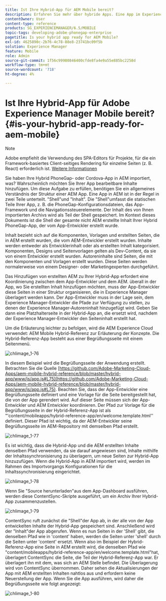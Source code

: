 ```yaml
---
title: Ist Ihre Hybrid-App für AEM Mobile bereit?
description: Erfahren Sie mehr über hybride Apps. Eine App im Experience Manager ist in der Regel in zwei Teile unterteilt. "Shell"und "Inhalt"sowie diese Seite bieten weitere Einblicke zu diesen Themen.
contentOwner: User
content-type: reference
products: SG_EXPERIENCEMANAGER/6.5/MOBILE
topic-tags: developing-adobe-phonegap-enterprise
pagetitle: Is your hybrid app ready for AEM Mobile?
exl-id: 4625890c-2b76-4c78-88e8-23741bc09f5b
solution: Experience Manager
feature: Mobile
role: Admin
source-git-commit: 1f56c99980846400cfde8fa4e9a55e885bc2258d
workflow-type: tm+mt
source-wordcount: '718'
ht-degree: 4%

---
```


# Ist Ihre Hybrid-App für Adobe Experience Manager Mobile bereit?{#is-your-hybrid-app-ready-for-aem-mobile}

>[!NOTE]
>
>Adobe empfiehlt die Verwendung des SPA-Editors für Projekte, für die ein Framework-basiertes Client-seitiges Rendering für einzelne Seiten (z. B. React) erforderlich ist. [Weitere Informationen](/help/sites-developing/spa-overview.md)

Sie haben Ihre Hybrid PhoneGap- oder Cordova-App in AEM importiert, was? Wahrscheinlich möchten Sie Ihrer App bearbeitbare Inhalte hinzufügen. Um diese Aufgabe zu erfüllen, benötigen Sie ein allgemeines Verständnis der Struktur einer AEM App. Eine App in AEM ist in der Regel in zwei Teile unterteilt. &quot;Shell&quot;und &quot;Inhalt&quot;. Die &quot;Shell&quot;umfasst die statischen Teile Ihrer App, z. B. die PhoneGap-Konfigurationsdateien, das App-Framework und die Navigationssteuerelemente. Der Inhalt des von Ihnen importierten Archivs wird als Teil der Shell gespeichert. Im Kontext dieses Dokuments ist die Shell der gesamte nicht AEM erstellte Inhalt Ihrer Hybrid PhoneGap-App, der vom App-Entwickler erstellt wurde.

Inhalt bezieht sich auf die Komponenten, Vorlagen und erstellten Seiten, die in AEM erstellt wurden, die vom AEM-Entwickler erstellt wurden. Inhalte werden entweder als Entwicklerinhalt oder als erstellten Inhalt kategorisiert. Komponenten, Designs und Seitenvorlagen gelten als Dev-Content, da sie von einem Entwickler erstellt wurden. Autoreninhalte sind Seiten, die mit den Komponenten und Vorlagen erstellt wurden. Diese Seiten werden normalerweise von einem Designer- oder Marketingexperten durchgeführt.

Das Hinzufügen von erstellten AEM zu Ihrer Hybrid-App erfordert eine Koordinierung zwischen dem App-Entwickler und dem AEM. überall in der App, wo Sie erstellten Inhalt hinzufügen möchten, muss der App-Entwickler diese Seiten in einer Struktur organisieren, die in Experience Manager überlagert werden kann. Der App-Entwickler muss in der Lage sein, dem Experience Manager-Entwickler die Pfade zur Verfügung zu stellen, zu denen der Experience Manager-Autoreninhalt hinzugefügt wird. Geben Sie dann eine Platzhalterseite in der Hybrid-App an, die ersetzt wird, nachdem der Experience Manager-Entwickler den Seiteninhalt erstellt hat.

Um die Erläuterung leichter zu befolgen, wird die AEM Experience Cloud verwendet: AEM Mobile Hybrid-Referenz zur Erläuterung der Konzepte. Die Hybrid-Referenz-App besteht aus einer Begrüßungsseite mit einem Seitenmenü.

![chlimage_1-76](assets/chlimage_1-76.png)

In diesem Beispiel wird die Begrüßungsseite der Anwendung erstellt. Betrachten Sie die Quelle [https://github.com/Adobe-Marketing-Cloud-Apps/aem-mobile-hybrid-reference/blob/master/hybrid-app/www/js/app.js#L75](https://github.com/Adobe-Marketing-Cloud-Apps/aem-mobile-hybrid-reference/blob/master/hybrid-app/www/js/app.js#L75). Beachten Sie, dass der App-Entwickler eine Begrüßungsseite definiert und eine Vorlage für die Seite bereitgestellt hat, die von der App gerendert wird. Auf dieser Seite müssen sich der App-Entwickler und AEM Entwickler koordinieren. Der Pfad zur Vorlage für die Begrüßungsseite in der Hybrid-Referenz-App ist als &quot;&#39;content/mobileapps/hybrid-reference-app/en/welcome.template.html&#39;&#39; definiert. Dieser Pfad ist wichtig, da der AEM-Entwickler seine Begrüßungsseite im AEM-Repository mit demselben Pfad erstellt.

![chlimage_1-77](assets/chlimage_1-77.png)

Es ist wichtig, dass die Hybrid-App und die AEM erstellten Inhalte denselben Pfad verwenden, da sie darauf angewiesen sind, Inhalte mithilfe der Inhaltssynchronisierung zu überlagern, um neue Seiten zur Hybrid-App hinzuzufügen. Wenn die Hybrid-App in AEM importiert wird, werden im Rahmen des Importvorgangs Konfigurationen für die Inhaltssynchronisierung eingerichtet.

![chlimage_1-78](assets/chlimage_1-78.png)

Wenn Sie &quot;Source herunterladen&quot;aus dem App-Dashboard ausführen, werden diese ContentSync-Skripte ausgeführt, um ein Archiv Ihrer Hybrid-App zusammenzustellen.

![chlimage_1-79](assets/chlimage_1-79.png)

ContentSync ruft zunächst die &quot;Shell&quot;der App ab, in der alle von der App entwickelten Inhalte der Hybrid-App gespeichert sind. Anschließend wird der &quot;Inhalt&quot;der App abgerufen. Wenn es nun Seiten in der &#39;Shell&#39; gibt, die denselben Pfad wie in &#39;content&#39; haben, werden die Seiten unter &#39;shell&#39; durch die Seiten unter &#39;content&#39; ersetzt. Wenn also im Beispiel der Hybrid-Referenz-App eine Seite in AEM erstellt wird, die denselben Pfad wie &quot;content/mobileapps/hybrid-reference-app/en/welcome.template.html&quot;hat, überlagert ContentSync die Seite, die Teil der Hybrid-Referenz-App war. Er überlagert ihn mit dem, was sich an AEM Stelle befindet. Die Überlagerung wird von ContentSync übernommen. Daher sehen die Aktualisierungen der App mit AEM erstellten Inhalten nahtlos aus und erfordern keine Neuerstellung der App. Wenn Sie die App ausführen, wird daher die Begrüßungsseite wie folgt angezeigt:

![chlimage_1-80](assets/chlimage_1-80.png)
